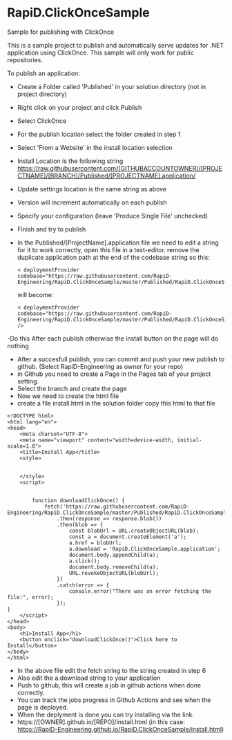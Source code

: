 # RapiD.ClickOnceSample
Sample for publishing with ClickOnce

This is a sample project to publish and automatically serve updates for .NET application using ClickOnce. This sample will only work for public repositories.

To publish an application:

- Create a Folder called 'Published' in your solution directory (not in project directory)
- Right click on your project and click Publish
- Select ClickOnce
- For the publish location select the folder created in step 1
- Select 'From a Website' in the install location selection
- Install Location is the following string  https://raw.githubusercontent.com/[GITHUBACCOUNTOWNER]/[PROJECTNAME]/[BRANCH]/Published/[PROJECTNAME].application/
- Update settings location is the same string as above
- Version will increment automatically on each publish
- Specify your configuration (leave 'Produce Single File' unchecked)
- Finish and try to publish



- In the Published/[ProjectName].application file we need to edit a string for it to work correctly, open this file in a text-editor.
  remove the duplicate application path at the end of the codebase string so
   this:
  ```
  < deploymentProvider codebase="https://raw.githubusercontent.com/RapiD-Engineering/RapiD.ClickOnceSample/master/Published/RapiD.ClickOnceSample.application/RapiD.ClickOnceSample.application"/>
  ```
  will become:
  ```
  < deploymentProvider codebase="https://raw.githubusercontent.com/RapiD-Engineering/RapiD.ClickOnceSample/master/Published/RapiD.ClickOnceSample.application" />
  ```
-Do this After each publish otherwise the install button on the page will do nothing



- After a succesfull publish, you can commit and push your new publish to github. (Select RapiD-Engineering as owner for your repo)
- in Github you need to create a Page in the Pages tab of your project setting.
- Select the branch and create the page
- Now we need to create the html file
- create a file install.html in the solution folder
copy this html to that file
```
<!DOCTYPE html>
<html lang="en">
<head>
    <meta charset="UTF-8">
    <meta name="viewport" content="width=device-width, initial-scale=1.0">
    <title>Install App</title>
    <style>
       
            
    </style>
    <script>


        function downloadClickOnce() {
            fetch('https://raw.githubusercontent.com/RapiD-Engineering/RapiD.ClickOnceSample/master/Published/RapiD.ClickOnceSample.application')
                .then(response => response.blob())
                .then(blob => {
                    const blobUrl = URL.createObjectURL(blob);
                    const a = document.createElement('a');
                    a.href = blobUrl;
                    a.download = 'RapiD.ClickOnceSample.application';
                    document.body.appendChild(a);
                    a.click();
                    document.body.removeChild(a);
                    URL.revokeObjectURL(blobUrl);
                })
                .catch(error => {
                    console.error("There was an error fetching the file:", error);
                });
}
    </script>
</head>
<body> 
    <h1>Install App</h1>
    <button onclick="downloadClickOnce()">Click here to Install</button>
</body>
</html>
```

- In the above file edit the fetch string to the string created in step 6
- Also edit the a.download string to your application 
- Push to github, this will create a job in github actions when done correctly.
- You can track the jobs progress in Github Actions and see when the page is deployed. 
- When the deplyment is done you can try installing via the link.
- https://[OWNER].github.io/[REPO]/install.html  (in this case:  https://RapiD-Engineering.github.io/RapiD.ClickOnceSample/install.html)



